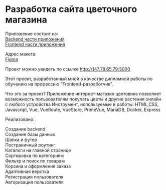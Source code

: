 <h1>Разработка сайта цветочного магазина</h1>
Приложение состоит из:<br>
<a href="https://github.com/lavrenoff/diplomgb/tree/main/backend">Backend части приложения</a><br>
<a href="https://github.com/lavrenoff/diplomgb/tree/main/frontend">Frontend части приложения</a>

Адрес макета:<br>
<a href="https://www.figma.com/file/b6AD6GW2AGDs1DzlQSOdMN/Flawka_vl-(Copy)-(Copy)?type=design&node-id=0-1&mode=design&t=kuX1E3oDkjWmAjzm-0">Figma</a>

Проект можно увидеть по ссылке <a href="http://147.78.65.79:3000">http://147.78.65.79:3000</a>

Этот проект, разработанный мной в качестве дипломной работы по обучению на профессию "Frontend-разработчик". 

Что это за проект?
Приложение интернет-магазин цветовика позволяет возможность пользователям покупать цветы и другие растения онлайн с любого устройства
Инструмент, используемые в работы:
HTML,CSS, Javascript, Vue, VueRoute, VueStore, PrimeVue, MariaDB, Docker, Express

<p>Реализовано:</p>
Создание backend<br>
Создание базы данных<br>
Шапка и футер<br>
Постраничный роутинг<br>
Каталоги на главной странице<br>
Сортировка по категориям<br>
Фильтр и поиск по товарам<br>
Корзина и оформление заказа<br>
Адаптивная верстка<br>
Регистрация пользователя<br>
Авторизация пользователя<br>






